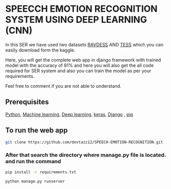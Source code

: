 # SPEECCH EMOTION RECOGNITION SYSTEM USING DEEP LEARNING (CNN)

In this SER we have used two datasets [RAVDESS](https://www.kaggle.com/datasets/uwrfkaggler/ravdess-emotional-speech-audio) AND [TESS](https://www.kaggle.com/datasets/ejlok1/toronto-emotional-speech-set-tess) which you can easily download form the kaggle. 

Here, you will get the complete web app in django framework with trained model with the accuracy of 81% and here you will also get the all code required for SER system and also you can train the model as per your requirements.

Feel free to comment if you are not able to understand.

## Prerequisites

[Python](https://www.w3schools.com/python/), 
[Machine learning](https://www.geeksforgeeks.org/machine-learning/),
[Deep learning](https://www.geeksforgeeks.org/machine-learning/), 
[keras](https://keras.io/getting_started/),
[Django](https://www.djangoproject.com/start/) ,
[pip](https://pip.pypa.io/en/stable/)


## To run the web app
```bash
git clone https://github.com/devtazz12/SPEECH-EMOTION-RECOGNITION.git
```
### After that search the directory where manage.py file is located. and run the command 
```bash
pip install -r requirements.txt
```
```bash
python manage.py runserver
```



